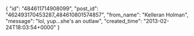  {
   "id": "484611714908099",
   "post_id": "462493170453287_484610801574857",
   "from_name": "Kelleran Holman",
   "message": "lol, yup...she's an outlaw",
   "created_time": "2013-02-24T18:03:54+0000"
 }
